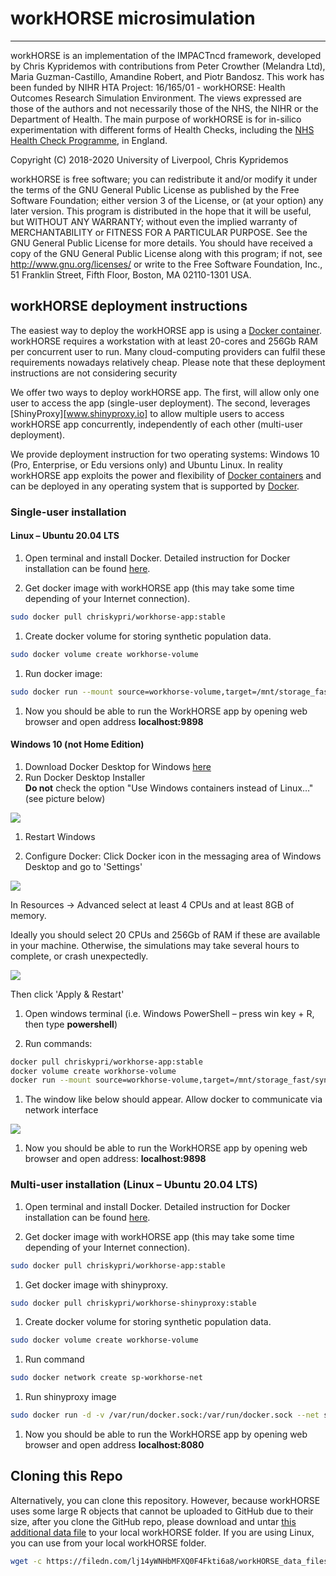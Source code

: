 # workHORSE microsimulation

--------------------------------------------------------------------------------

workHORSE is an implementation of the IMPACTncd framework, developed by Chris
Kypridemos with contributions from Peter Crowther (Melandra Ltd), Maria
Guzman-Castillo, Amandine Robert, and Piotr Bandosz. This work has been funded
by NIHR HTA Project: 16/165/01 - workHORSE: Health Outcomes Research Simulation
Environment. The views expressed are those of the authors and not necessarily
those of the NHS, the NIHR or the Department of Health. The main purpose of
workHORSE is for in-silico experimentation with different forms of Health
Checks, including the [NHS Health Check
Programme](https://www.healthcheck.nhs.uk/), in England.

Copyright (C) 2018-2020 University of Liverpool, Chris Kypridemos

workHORSE is free software; you can redistribute it and/or modify it under the
terms of the GNU General Public License as published by the Free Software
Foundation; either version 3 of the License, or (at your option) any later
version. This program is distributed in the hope that it will be useful, but
WITHOUT ANY WARRANTY; without even the implied warranty of MERCHANTABILITY or
FITNESS FOR A PARTICULAR PURPOSE. See the GNU General Public License for more
details. You should have received a copy of the GNU General Public License along
with this program; if not, see <http://www.gnu.org/licenses/> or write to the
Free Software Foundation, Inc., 51 Franklin Street, Fifth Floor, Boston, MA
02110-1301 USA.

## workHORSE deployment instructions

The easiest way to deploy the workHORSE app is using a [Docker
container](https://www.docker.com/resources/what-container). workHORSE requires
a workstation with at least 20-cores and 256Gb RAM per concurrent user to run.
Many cloud-computing providers can fulfil these requirements nowadays relatively
cheap. Please note that these deployment instructions are not considering
security

We offer two ways to deploy workHORSE app. The first, will allow only one user
to access the app (single-user deployment). The second, leverages
[ShinyProxy][www.shinyproxy.io] to allow multiple users to access workHORSE app
concurrently, independently of each other (multi-user deployment).

We provide deployment instruction for two operating systems: Windows 10 (Pro,
Enterprise, or Edu versions only) and Ubuntu Linux. In reality workHORSE app
exploits the power and flexibility of [Docker
containers](https://www.docker.com/products/container-runtime) and can be
deployed in any operating system that is supported by [Docker](www.docker.com).

### Single-user installation

#### Linux – Ubuntu 20.04 LTS

1.  Open terminal and install Docker. Detailed instruction for Docker
    installation can be found
    [here](https://docs.docker.com/engine/install/ubuntu/).

2.  Get docker image with workHORSE app (this may take some time depending of
    your Internet connection).

``` bash
sudo docker pull chriskypri/workhorse-app:stable
```

1.  Create docker volume for storing synthetic population data.

``` bash
sudo docker volume create workhorse-volume
```

1.  Run docker image:

``` bash
sudo docker run --mount source=workhorse-volume,target=/mnt/storage_fast/synthpop -p 9898:9898 -it chriskypri/workhorse-app:stable
```

1.  Now you should be able to run the WorkHORSE app by opening web browser and
    open address **localhost:9898**

#### Windows 10 (not Home Edition)

1.  Download Docker Desktop for Windows
    [here](https://www.docker.com/get-started)
2.  Run Docker Desktop Installer  
    **Do not** check the option "Use Windows containers instead of Linux…" (see
    picture below)

![](www/images/608cfcc15c090dc41bebcf3c1458570a.png?raw=true)

1.  Restart Windows

2.  Configure Docker: Click Docker icon in the messaging area of Windows Desktop
    and go to 'Settings'

![](www/images/d841060d88640ee1d5b7571a625dc764.png?raw=true)

In Resources -\> Advanced select at least 4 CPUs and at least 8GB of memory.

Ideally you should select 20 CPUs and 256Gb of RAM if these are available in
your machine. Otherwise, the simulations may take several hours to complete, or
crash unexpectedly.

![](www/images/b24d31b4ba8461c7b6ca2a0b3c7dc3e6.png?raw=true)

Then click 'Apply & Restart'

1.  Open windows terminal (i.e. Windows PowerShell – press win key + R, then
    type **powershell**)

2.  Run commands:

``` bash
docker pull chriskypri/workhorse-app:stable
docker volume create workhorse-volume
docker run --mount source=workhorse-volume,target=/mnt/storage_fast/synthpop -p 9898:9898 -it chriskypri/workhorse-app:stable
```

1.  The window like below should appear. Allow docker to communicate via network
    interface

![](www/images/5a8401c5b8c394a55654afb0ae66fe5c.png?raw=true)

1.  Now you should be able to run the WorkHORSE app by opening web browser and
    open address: **localhost:9898**

### Multi-user installation (Linux – Ubuntu 20.04 LTS)

1.  Open terminal and install Docker. Detailed instruction for Docker
    installation can be found
    [here](https://docs.docker.com/engine/install/ubuntu/).

2.  Get docker image with workHORSE app (this may take some time depending of
    your Internet connection).

``` bash
sudo docker pull chriskypri/workhorse-app:stable
```

1.  Get docker image with shinyproxy.

``` bash
sudo docker pull chriskypri/workhorse-shinyproxy:stable
```

1.  Create docker volume for storing synthetic population data.

``` bash
sudo docker volume create workhorse-volume
```

1.  Run command

``` bash
sudo docker network create sp-workhorse-net
```

1.  Run shinyproxy image

``` bash
sudo docker run -d -v /var/run/docker.sock:/var/run/docker.sock --net sp-example-net -p 8080:8080 chriskypri/workhorse-shinyproxy:stable
```

1.  Now you should be able to run the WorkHORSE app by opening web browser and
    open address **localhost:8080**

## Cloning this Repo

Alternatively, you can clone this repository. However, because workHORSE uses
some large R objects that cannot be uploaded to GitHub due to their size, after
you clone the GitHub repo, please download and untar [this additional data
file](https://filedn.com/lj14yWNHbMFXQ0F4Fkti6a8/workHORSE_data_files.tar) to
your local workHORSE folder. If you are using Linux, you can use from your local
workHORSE folder.

``` bash
wget -c https://filedn.com/lj14yWNHbMFXQ0F4Fkti6a8/workHORSE_data_files.tar -O - | tar -x
```
